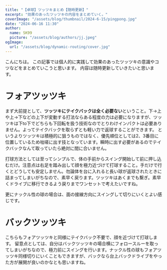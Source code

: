 ```yaml
---
title: "【卓球】ツッツキまとめ【随時更新】"
excerpt: "効果のあったツッツキの内容をまとめていく。"
coverImage: "/assets/blog/thumbnail/2024-6-15/pingpong.jpg"
date: "2024-06-16 11:30"
author:
  name: SK99
  picture: "/assets/blog/authors/jj.jpeg"
ogImage:
  url: "/assets/blog/dynamic-routing/cover.jpg"
---
```

こんにちは。
この記事では個人的に実践して効果のあったツッツキの意識やコツなどをまとめていこうと思います。
内容は随時更新していきたいと思います。

# フォアツッツキ
まず大前提として、**ツッツキにテイクバックは全く必要ない**ということ。下→上や上→下などの上下が変動する打法ならある程度の力は必要になりますが、ツッツキは下to下でどちらも下回転を扱う技術なのでとりわけインパクトは必要ありません。よってテイクバックを取らずとも軽い力で返球することができます。
というよりツッツキは積極的に狙うものではなく、優先順位としては2、3番目に位置しているため咄嗟に出す技となっています。瞬時に出す必要があるのでテイクバックなんて取っていたら絶対に間に合いません。

打球方法としては至ってシンプルで、体の手前からスイング開始して前に押し込むだけ。注意点は右足を踏み出して顔を極力近づけて打球すること。手だけで行くとどうしても安定しません。勿論体を台に入れると長い球が返球されたときに詰まってしまいがちなので、素早く戻ります。ツッツキはあくまでも繋ぎ。素早くドライブに移行できるよう戻りまでワンセットで考えたいですね。

更にナックル性の球の場合は、面の接線方向にスイングして切りにいくとよい感じです。

# バックツッツキ

こちらもフォアツッツキと同様にテイクバック不要で、顔を近づけて打球します。
留意点としては、自分はバックツッツキの場合横にフォロースルーを取ってしまいがちなので、極力前にスイングを行います。ナックル性の球もフォアツッツキ同様切りにいくこともできますが、バックなら台上バックドライブをやった方が展開が良いのかなとも思いますね。

